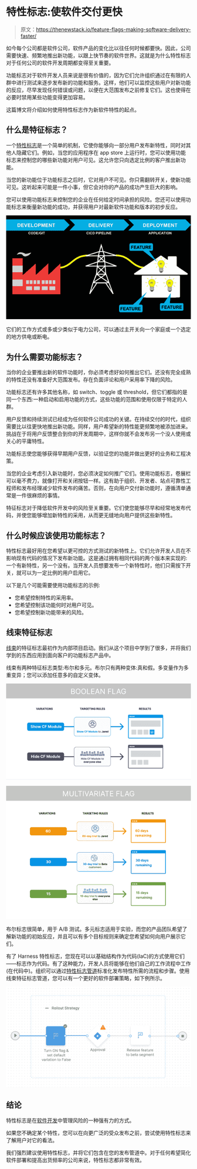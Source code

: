 # 特性标志:使软件交付更快

> 原文：<https://thenewstack.io/feature-flags-making-software-delivery-faster/>

如今每个公司都是软件公司，软件产品的变化比以往任何时候都要快。因此，公司需要快速、频繁地推出新功能，以跟上快节奏的软件世界。这就是为什么特性标志对于任何公司的软件开发周期都变得至关重要。

功能标志对于软件开发人员来说是很有价值的，因为它们允许组织通过在有限的人群中进行测试来逐步发布新的功能和服务。这样，他们可以监控这些用户对新功能的反应，尽早发现任何错误或问题，以便在大范围发布之前修复它们。这也使得在必要时禁用某些功能变得更加容易。

这篇博文将介绍如何使用特性标志作为新软件特性的起点。

## 什么是特征标志？

一个[特性标志](https://thenewstack.io/panel-discussion-on-configs-feature-flags-and-automated-canaries/)是一个简单的机制，它使你能够向一部分用户发布新特性，同时对其他人隐藏它们。例如，当您的应用程序在 app store 上运行时，您可以使用功能标志来控制您的哪些新功能对用户可见。这允许您只向选定比例的客户推出新功能。

当您的新功能位于功能标志之后时，它对用户不可见。你只需翻转开关，使新功能可见。这听起来可能是一件小事，但它会对你的产品的成功产生巨大的影响。

您可以使用功能标志来控制您的企业在任何给定时间承担的风险。您还可以使用功能标志来衡量新功能的成功，并获得用户对最新软件功能和版本的初步反应。

![](img/638303bf4ee7b0211c6193a0a682b8f5.png)

它们的工作方式或多或少类似于电力公司，可以通过主开关向一个家庭或一个选定的地方供电或断电。

## 为什么需要功能标志？

当你的企业要推出新的软件功能时，你必须考虑好如何推出它们。还没有完全成熟的特性还没有准备好大范围发布。存在负面评论和用户采用率下降的风险。

功能标志还有许多其他名称，如 switch、toggle 或 threshold，但它们都指的是同一个东西:一种启动和启用功能的方式，这些功能的范围和使用仅限于特定的人群。

用户反馈和持续测试已经成为任何软件公司成功的关键。在持续交付的时代，组织需要比以往更快地推出新功能。同样，用户希望新的特性能更频繁地被添加进来。挑战在于将用户反馈整合到你的开发周期中，这样你就不会发布另一个没人使用或关心的平庸特性。

功能标志使您能够获得早期用户反馈，以验证您的功能并做出更好的业务和工程决策。

当您的企业考虑引入新功能时，您必须决定如何推广它们。使用功能标志，卷展栏可以毫不费力，就像打开和关闭按钮一样。这有助于组织、开发者、站点可靠性工程师和发布经理减少软件发布的痛苦。否则，在向用户交付新功能时，遵循清单通常是一件很麻烦的事情。

特征标志对于降低软件开发中的风险至关重要。它们使您能够尽早和经常地发布代码，并使您能够增加新特性的采用，从而更无缝地向用户提供这些新特性。

## 什么时候应该使用功能标志？

特性标志最好用在您希望以更可控的方式测试的新特性上。它们允许开发人员在不影响现有代码的情况下发布新功能。这是通过拥有相同代码的两个版本来实现的:一个有新特性，另一个没有。当开发人员想要发布一个新特性时，他们只需按下开关，就可以为一定比例的用户启用它。

以下是几个可能需要使用功能标志的示例:

*   您希望控制特性的采用率。
*   您希望控制该功能何时对用户可见。
*   您希望控制新功能带来的风险。

## 线束特征标志

[线束](https://harness.io/)的特征标志最初作为内部项目启动。我们从这个项目中学到了很多，并将我们学到的东西应用到面向客户的功能标志产品中。

线束有两种特征标志类型:布尔和多元。布尔只有两种变体:真和假。多变量作为多重变异；您可以添加任意多的自定义变体。

![](img/f71ed109d56939c5bf60871c7e37f5f2.png)

![](img/bf6022482a0eba9fa2cb1274ee16dbc2.png)

布尔标志很简单，用于 A/B 测试。多元标志适用于实验，而您的产品团队希望了解新功能的初始反应，并且可以有多个目标规则来确定您希望如何向用户展示它们。

有了 Harness 特性标志，您现在可以以基础结构作为代码(IaC)的方式使用它们——标志作为代码。有了这种能力，开发人员将能够在他们自己的工作流程中工作(在代码中)。组织可以通过[特性标志管道](https://harness.io/blog/feature-flags-pipelines)标准化发布特性所需的流程和步骤。使用线束特征标志管道，您可以有一个更好的软件部署策略，如下例所示。

![](img/8a54ea36c445b0c80efd6f0233d2dfb5.png)

## 结论

特性标志是在[软件开发](https://thenewstack.io/category/development/)中管理风险的一种强有力的方式。

如果您不确定某个特性，您可以在向更广泛的受众发布之前，尝试使用特性标志来了解用户对它的看法。

我们强烈建议使用特性标志，并将它们包含在您的发布管道中。对于任何希望简化软件部署和提高出货频率的公司来说，特性标志都非常有效。

<svg xmlns:xlink="http://www.w3.org/1999/xlink" viewBox="0 0 68 31" version="1.1"><title>Group</title> <desc>Created with Sketch.</desc></svg>